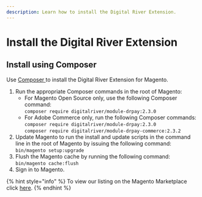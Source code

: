 ```yaml
---
description: Learn how to install the Digital River Extension.
---
```


# Install the Digital River Extension

## Install using Composer

Use [Composer ](https://getcomposer.org)to install the Digital River Extension for Magento.

1. Run the appropriate Composer commands in the root of Magento:
   * For Magento Open Source only, use the following Composer command: \
     `composer require digitalriver/module-drpay:2.3.0`
   * For Adobe Commerce only, run the following Composer commands:\
     `composer require digitalriver/module-drpay:2.3.0`\
     `composer require digitalriver/module-drpay-commerce:2.3.2`
2. Update Magento to run the install and update scripts in the command line in the root of Magento by issuing the following command:\
   `bin/magento setup:upgrade`
3. Flush the Magento cache by running the following command: \
   `bin/magento cache:flush`
4. Sign in to Magento.

{% hint style="info" %}
To view our listing on the Magento Marketplace click [here](https://nam11.safelinks.protection.outlook.com/?url=https%3A%2F%2Fmarketplace.magento.com%2Fdigitalriver-module-drpay.html\&data=04%7C01%7Cgjames%40digitalriver.com%7C6f76aab5c6954e5c310408d9836eb673%7Cc183d0798e92436b9045b793f607fd04%7C0%7C0%7C637685333799671216%7CUnknown%7CTWFpbGZsb3d8eyJWIjoiMC4wLjAwMDAiLCJQIjoiV2luMzIiLCJBTiI6Ik1haWwiLCJXVCI6Mn0%3D%7C1000\&sdata=qOsgjEVJ34LnkTfAg2stkRvGA%2BB1AO9Up9y%2B%2FfEo2MQ%3D\&reserved=0).
{% endhint %}

